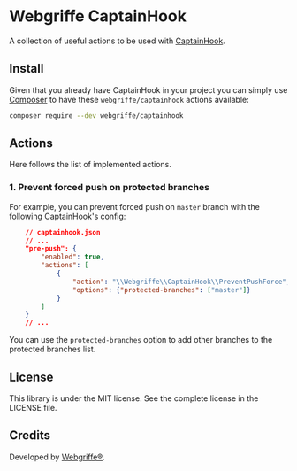 # Webgriffe CaptainHook

A collection of useful actions to be used with [CaptainHook](https://github.com/CaptainHookPhp/captainhook).

## Install

Given that you already have CaptainHook in your project you can simply use [Composer](https://getcomposer.org/) to have these `webgriffe/captainhook` actions available:

```bash
composer require --dev webgriffe/captainhook
```

## Actions

Here follows the list of implemented actions.

### 1. Prevent forced push on protected branches

For example, you can prevent forced push on `master` branch with the following CaptainHook's config:

```json
    // captainhook.json
    // ...
    "pre-push": {
        "enabled": true,
        "actions": [
            {
                "action": "\\Webgriffe\\CaptainHook\\PreventPushForce",
                "options": {"protected-branches": ["master"]}
            }
        ]
    }
    // ...
```

You can use the `protected-branches` option to add other branches to the protected branches list.

## License

This library is under the MIT license. See the complete license in the LICENSE file.

## Credits

Developed by [Webgriffe®](http://www.webgriffe.com/).